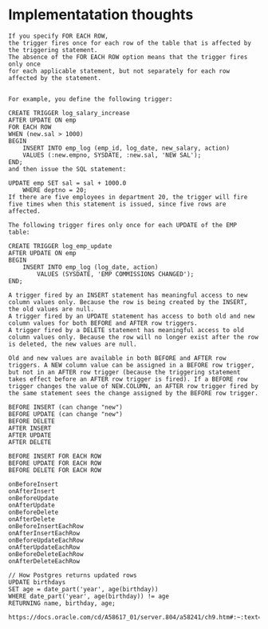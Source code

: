 # Implementatation thoughts

    If you specify FOR EACH ROW,
    the trigger fires once for each row of the table that is affected by the triggering statement.
    The absence of the FOR EACH ROW option means that the trigger fires only once
    for each applicable statement, but not separately for each row affected by the statement.


    For example, you define the following trigger:

    CREATE TRIGGER log_salary_increase
    AFTER UPDATE ON emp
    FOR EACH ROW
    WHEN (new.sal > 1000)
    BEGIN
        INSERT INTO emp_log (emp_id, log_date, new_salary, action)
        VALUES (:new.empno, SYSDATE, :new.sal, 'NEW SAL');
    END;
    and then issue the SQL statement:

    UPDATE emp SET sal = sal + 1000.0
        WHERE deptno = 20;
    If there are five employees in department 20, the trigger will fire five times when this statement is issued, since five rows are affected.

    The following trigger fires only once for each UPDATE of the EMP table:

    CREATE TRIGGER log_emp_update
    AFTER UPDATE ON emp
    BEGIN
        INSERT INTO emp_log (log_date, action)
            VALUES (SYSDATE, 'EMP COMMISSIONS CHANGED');
    END;

    A trigger fired by an INSERT statement has meaningful access to new column values only. Because the row is being created by the INSERT, the old values are null.
    A trigger fired by an UPDATE statement has access to both old and new column values for both BEFORE and AFTER row triggers.
    A trigger fired by a DELETE statement has meaningful access to old column values only. Because the row will no longer exist after the row is deleted, the new values are null.

    Old and new values are available in both BEFORE and AFTER row triggers. A NEW column value can be assigned in a BEFORE row trigger, but not in an AFTER row trigger (because the triggering statement takes effect before an AFTER row trigger is fired). If a BEFORE row trigger changes the value of NEW.COLUMN, an AFTER row trigger fired by the same statement sees the change assigned by the BEFORE row trigger.

    BEFORE INSERT (can change "new")
    BEFORE UPDATE (can change "new")
    BEFORE DELETE
    AFTER INSERT
    AFTER UPDATE
    AFTER DELETE

    BEFORE INSERT FOR EACH ROW
    BEFORE UPDATE FOR EACH ROW
    BEFORE DELETE FOR EACH ROW

    onBeforeInsert
    onAfterInsert
    onBeforeUpdate
    onAfterUpdate
    onBeforeDelete
    onAfterDelete
    onBeforeInsertEachRow
    onAfterInsertEachRow
    onBeforeUpdateEachRow
    onAfterUpdateEachRow
    onBeforeDeleteEachRow
    onAfterDeleteEachRow

    // How Postgres returns updated rows
    UPDATE birthdays
    SET age = date_part('year', age(birthday))
    WHERE date_part('year', age(birthday)) != age 
    RETURNING name, birthday, age;

    https://docs.oracle.com/cd/A58617_01/server.804/a58241/ch9.htm#:~:text=If%20you%20specify%20FOR%20EACH,row%20affected%20by%20the%20statement.
